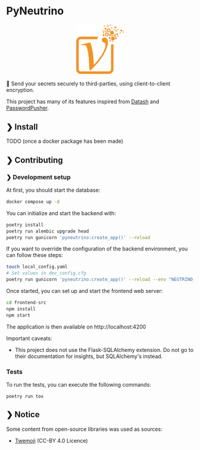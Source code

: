 # PyNeutrino

<p align="center">
    <img src="https://github.com/corentindeboisset/pyneutrino/raw/main/frontend-src/src/img/logo_large.svg" alt="Logo of the neutrino application" style="width: 8rem" />
</p>

📮 Send your secrets securely to third-parties, using client-to-client encryption.

This project has many of its features inspired from [Datash](https://github.com/datash/datash) and [PasswordPusher](https://github.com/pglombardo/PasswordPusher).

## ❯ Install

TODO (once a docker package has been made)

## ❯ Contributing

### ❯ Development setup

At first, you should start the database:

```bash
docker compose up -d
```

You can initialize and start the backend with:

```bash
poetry install
poetry run alembic upgrade head
poetry run gunicorn 'pyneutrino:create_app()' --reload
```

If you want to override the configuration of the backend environment, you can follow these steps:

```bash
touch local_config.yaml
# Set values in dev_config.cfg
poetry run gunicorn 'pyneutrino:create_app()' --reload --env "NEUTRINO_SETTING_FILE=$(pwd)/local_config.yaml"
```

Once started, you can set up and start the frontend web server:

```bash
cd frontend-src
npm install
npm start
```

The application is then available on http://localhost:4200

Important caveats:
* This project does not use the Flask-SQLAlchemy extension. Do not go to their documentation for insights, but SQLAlchemy's instead.

### Tests

To run the tests, you can execute the following commands:

```
poetry run tox
```

## ❯ Notice

Some content from open-source libraries was used as sources:

* [Twemoji](https://twemoji.twitter.com/) (CC-BY 4.0 Licence)
